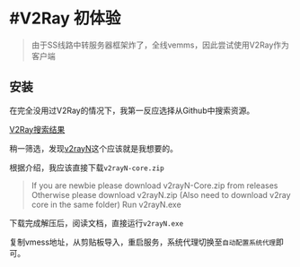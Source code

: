 # #V2Ray 初体验

> 由于SS线路中转服务器框架炸了，全线vemms，因此尝试使用V2Ray作为客户端

## 安装
在完全没用过V2Ray的情况下，我第一反应选择从Github中搜索资源。

[V2Ray搜索结果](https://github.com/search?q=V2Ray)

稍一筛选，发现[v2rayN](https://github.com/2dust/v2rayN)这个应该就是我想要的。

根据介绍，我应该直接下载`v2rayN-core.zip`
> If you are newbie please download v2rayN-Core.zip from releases
> Otherwise please download v2rayN.zip (Also need to download v2ray core in the same folder)
> Run v2rayN.exe

下载完成解压后，阅读文档，直接运行`v2rayN.exe`

复制vmess地址，从剪贴板导入，重启服务，系统代理切换至`自动配置系统代理`即可。
